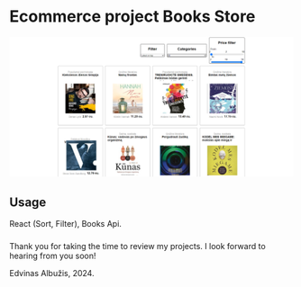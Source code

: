 # Ecommerce project Books Store

![Alt text](public/screen.png "Books filter, sort, api")

## Usage

React (Sort, Filter), Books Api.

###

Thank you for taking the time to review my projects. I look forward to hearing from you soon!

Edvinas Albužis, 2024.
